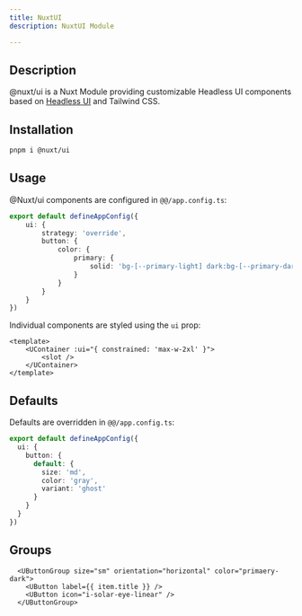 ```yaml
---
title: NuxtUI
description: NuxtUI Module

---
```


## Description

@nuxt/ui is a Nuxt Module providing customizable Headless UI components based on [Headless UI](https://headlessui.com/) and Tailwind CSS.

## Installation

```bash
pnpm i @nuxt/ui
```

## Usage

@Nuxt/ui components are configured in `@@/app.config.ts`:

```ts
export default defineAppConfig({
    ui: {
        strategy: 'override',
        button: {
            color: {
                primary: {
                    solid: 'bg-[--primary-light] dark:bg-[--primary-dark]'
                }
            }
        }
    }
})
```

Individual components are styled using the `ui` prop:

```vue
<template>
    <UContainer :ui="{ constrained: 'max-w-2xl' }">
        <slot />
    </UContainer>
</template>
```

## Defaults

Defaults are overridden in `@@/app.config.ts`:

```ts
export default defineAppConfig({
  ui: {
    button: {
      default: {
        size: 'md',
        color: 'gray',
        variant: 'ghost'
      }
    }
  }
})
```

## Groups

```vue
  <UButtonGroup size="sm" orientation="horizontal" color="primaery-dark">
    <UButton label={{ item.title }} />
    <UButton icon="i-solar-eye-linear" />
  </UButtonGroup>
```
